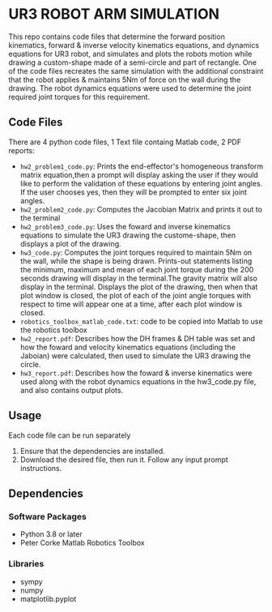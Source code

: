 # UR3 ROBOT ARM SIMULATION

This repo contains code files that determine the forward position kinematics, forward & inverse velocity kinematics equations, and dynamics equations for UR3 robot, and simulates and plots the robots motion while drawing a custom-shape made of a semi-circle and part of rectangle. One of the code files recreates the same simulation with the additional constraint that the robot applies & maintains 5Nm of force on the wall during the drawing. The robot dynamics equations were used to determine the joint required joint torques for this requirement. 

## Code Files

There are 4 python code files, 1 Text file containg Matlab code, 2 PDF reports:

-   `hw2_problem1_code.py`: Prints the end-effector's homogeneous transform matrix equation,then a prompt will display asking the user if they would like to
    perform the validation of these equations by entering joint angles. If the user chooses yes, then they will be prompted to enter six joint angles. 
-   `hw2_problem2_code.py`: Computes the Jacobian Matrix and prints it out to the terminal
-   `hw2_problem3_code.py`: Uses the foward and inverse kinematics equations to simulate the UR3 drawing the custome-shape, then displays a plot of the drawing.
-   `hw3_code.py`: Computes the joint torques required to maintain 5Nm on the wall, while the shape is being drawn. Prints-out statements listing the minimum, maximum and mean of each joint torque during the 200 seconds drawing will display in the terminal.The gravity matrix will also display in the terminal. Displays the plot of the drawing, then when that plot window is closed, the plot of each of the joint angle torques with respect to time will appear one at a time, after each plot window is closed.
-   `robotics_toolbox_matlab_code.txt`: code to be copied into Matlab to use the robotics toolbox
-   `hw2_report.pdf`: Describes how the DH frames & DH table was set and how the foward and velocity kinematics equations (including the Jaboian) were calculated, then used to simulate the UR3 drawing the circle. 
-   `hw3_report.pdf`: Describes how the foward & inverse kinematics were used along with the robot dynamics equations in the hw3_code.py file, and also contains output plots.

## Usage

Each code file can be run separately

1.  Ensure that the dependencies are installed.
2.  Download the desired file, then run it. Follow any input prompt instructions.


## Dependencies

### Software Packages

-   Python 3.8 or later
-   Peter Corke Matlab Robotics Toolbox

### Libraries

-   sympy
-   numpy
-   matplotlib.pyplot